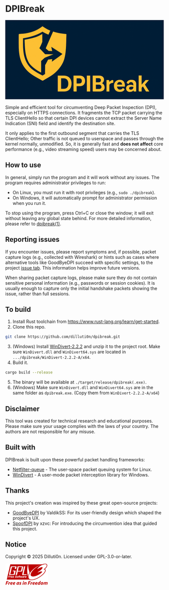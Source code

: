 # DPIBreak
![DPIBreak_logo](./res/logo.png)

Simple and efficient tool for circumventing Deep
Packet Inspection (DPI), especially on HTTPS connections. It fragments
the TCP packet carrying the TLS ClientHello so that certain DPI devices
cannot extract the Server Name Indication (SNI) field and identify the
destination site.

It only applies to the first outbound segment that carries the TLS
ClientHello; Other traffic is not queued to userspace and passes
through the kernel normally, unmodified. So, it is generally fast and
**does not affect** core performance (e.g., video streaming speed)
users may be concerned about.

## How to use
In general, simply run the program and it will work without any
issues. The program requires administrator privileges to run:

- On Linux, you must run it with root privileges (e.g., `sudo
  ./dpibreak`).
- On Windows, it will automatically prompt for administrator
  permission when you run it.

To stop using the program, press Ctrl+C or close the window;
it will exit without leaving any global state behind. For more
detailed information, please refer to [dpibreak(1)](./dpibreak.1.md).

## Reporting issues
If you encounter issues, please report symptoms and, if possible,
packet capture logs (e.g., collected with Wireshark) or hints such as
cases where alternative tools like GoodByeDPI succeed with specific
settings, to the project [issue
tab](https://github.com/dilluti0n/dpibreak/issues). This information
helps improve future versions.

When sharing packet capture logs, please make sure they do not contain
sensitive personal information (e.g., passwords or session
cookies). It is usually enough to capture only the initial handshake
packets showing the issue, rather than full sessions.

## To build
1. Install Rust toolchain from <https://www.rust-lang.org/learn/get-started>.
2. Clone this repo.
```bash
git clone https://github.com/dilluti0n/dpibreak.git
```
3. (Windows) Install
[WinDivert-2.2.2](https://github.com/basil00/WinDivert/releases/tag/v2.2.2)
and unzip it to the project root. Make sure `WinDivert.dll` and
`WinDivert64.sys` are located in `.../dpibreak/WinDivert-2.2.2-A/x64`.
4. Build it.
```bash
cargo build --release
```
5. The binary will be available at `./target/release/dpibreak(.exe)`.
6. (Windows) Make sure `WinDivert.dll` and `WinDivert64.sys` are in
   the same folder as `dpibreak.exe`. (Copy them from
   `WinDivert-2.2.2-A/x64`)

## Disclaimer
This tool was created for technical research and educational purposes.
Please make sure your usage complies with the laws of your country.
The authors are not responsible for any misuse.

## Built with
DPIBreak is built upon these powerful packet handling frameworks:

- [Netfilter-queue](https://netfilter.org/) - The user-space packet
  queuing system for Linux.
- [WinDivert](https://reqrypt.org/windivert.html) - A user-mode packet
  interception library for Windows.

## Thanks
This project's creation was inspired by these great open-source projects:

- [GoodByeDPI](https://github.com/ValdikSS/GoodbyeDPI) by ValdikSS:
  For its user-friendly design which shaped the project's UX.
- [SpoofDPI](https://github.com/xvzc/SpoofDPI) by xzvc: For
  introducing the circumvention idea that guided this project.

## Notice
Copyright © 2025 Dilluti0n. Licensed under GPL-3.0-or-later.

![License-logo](./res/gplv3-with-text-136x68.png)
